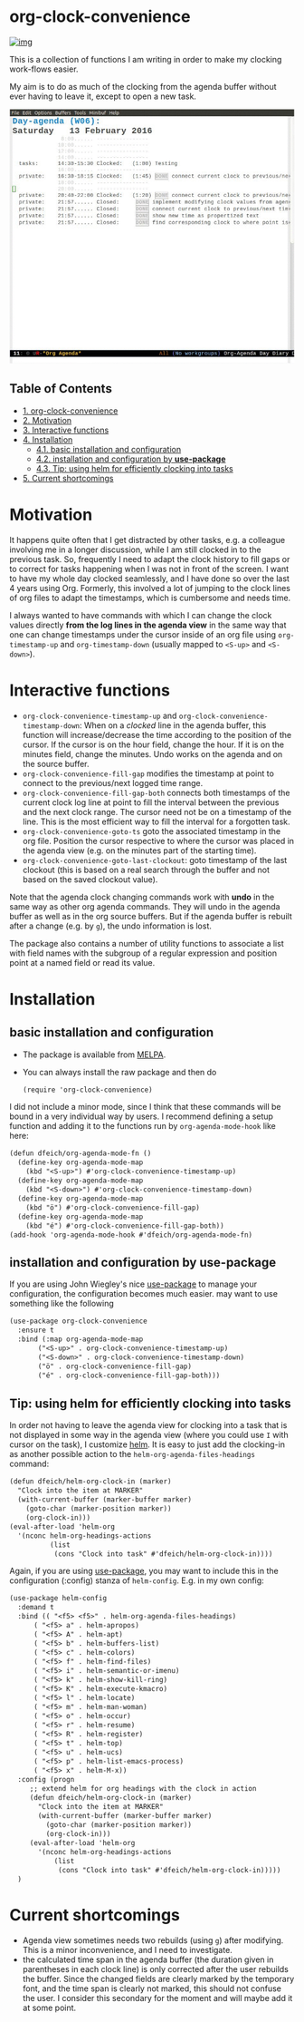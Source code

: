 

# org-clock-convenience

[![img](http://melpa.org/packages/org-clock-convenience-badge.svg)](http://melpa.org/#/org-clock-convenience)

This is a collection of functions I am writing in order to make my
clocking work-flows easier.

My aim is to do as much of the clocking from the agenda buffer
without ever having to leave it, except to open a new task.

![img](./org-clock-conv.gif)

<div id="table-of-contents">
<h2>Table of Contents</h2>
<div id="text-table-of-contents">
<ul>
<li><a href="#orgd961196">1. org-clock-convenience</a></li>
<li><a href="#org551d8f5">2. Motivation</a></li>
<li><a href="#orgc00d1ba">3. Interactive functions</a></li>
<li><a href="#org02543bd">4. Installation</a>
<ul>
<li><a href="#org783318e">4.1. basic installation and configuration</a></li>
<li><a href="#orge1cbddb">4.2. installation and configuration by <b>use-package</b></a></li>
<li><a href="#orgaec1e99">4.3. Tip: using helm for efficiently clocking into tasks</a></li>
</ul>
</li>
<li><a href="#org9ad4bb7">5. Current shortcomings</a></li>
</ul>
</div>
</div>


# Motivation

It happens quite often that I get distracted by other tasks, e.g. a
colleague involving me in a longer discussion, while I am still
clocked in to the previous task. So, frequently I need to adapt the
clock history to fill gaps or to correct for tasks happening when I
was not in front of the screen. I want to have my whole day clocked
seamlessly, and I have done so over the last 4 years using Org.
Formerly, this involved a lot of jumping to the clock lines of org
files to adapt the timestamps, which is cumbersome and needs time.

I always wanted to have commands with which I can change the clock
values directly **from the log lines in the agenda view** in the same
way that one can change timestamps under the cursor inside of an org
file using `org-timestamp-up` and `org-timestamp-down` (usually
mapped to `<S-up>` and `<S-down>`).


# Interactive functions

-   `org-clock-convenience-timestamp-up` and `org-clock-convenience-timestamp-down`:
    When on a *clocked* line in the agenda buffer, this function will
    increase/decrease the time according to the position of the
    cursor. If the cursor is on the hour field, change the hour. If it
    is on the minutes field, change the minutes. Undo works on the
    agenda and on the source buffer.
-   `org-clock-convenience-fill-gap` modifies the timestamp at point to
    connect to the previous/next logged time range.
-   `org-clock-convenience-fill-gap-both` connects both timestamps of
    the current clock log line at point to fill the interval between
    the previous and the next clock range. The cursor need not be on a
    timestamp of the line. This is the most efficient way to fill the
    interval for a forgotten task.
-   `org-clock-convenience-goto-ts` goto the associated timestamp in the org
    file. Position the cursor respective to where the cursor was
    placed in the agenda view (e.g. on the minutes part of the
    starting time).
-   `org-clock-convenience-goto-last-clockout`: goto timestamp of the last
    clockout (this is based on a real search through the buffer and
    not based on the saved clockout value).

Note that the agenda clock changing commands work with **undo** in the
same way as other org agenda commands. They will undo in the agenda
buffer as well as in the org source buffers. But if the agenda
buffer is rebuilt after a change (e.g. by `g`), the undo information
is lost.

The package also contains a number of utility functions to associate
a list with field names with the subgroup of a regular expression and
position point at a named field or read its value.


# Installation


## basic installation and configuration

-   The package is available from [MELPA](http://melpa.org).
-   You can always install the raw package and then do
    
        (require 'org-clock-convenience)

I did not include a minor mode, since I think that these commands will be bound
in a very individual way by users. I recommend defining a setup function and
adding it to the functions run by `org-agenda-mode-hook` like here:

    (defun dfeich/org-agenda-mode-fn ()
      (define-key org-agenda-mode-map
        (kbd "<S-up>") #'org-clock-convenience-timestamp-up)
      (define-key org-agenda-mode-map
        (kbd "<S-down>") #'org-clock-convenience-timestamp-down)
      (define-key org-agenda-mode-map
        (kbd "ö") #'org-clock-convenience-fill-gap)
      (define-key org-agenda-mode-map
        (kbd "é") #'org-clock-convenience-fill-gap-both))
    (add-hook 'org-agenda-mode-hook #'dfeich/org-agenda-mode-fn)


## installation and configuration by **use-package**

If you are using John Wiegley's nice [use-package](https://github.com/jwiegley/use-package) to manage your configuration, the
configuration becomes much easier.
may want to use something like the following

    (use-package org-clock-convenience
      :ensure t
      :bind (:map org-agenda-mode-map
       	   ("<S-up>" . org-clock-convenience-timestamp-up)
       	   ("<S-down>" . org-clock-convenience-timestamp-down)
       	   ("ö" . org-clock-convenience-fill-gap)
       	   ("é" . org-clock-convenience-fill-gap-both)))


## Tip: using helm for efficiently clocking into tasks

In order not having to leave the agenda view for clocking into a
task that is not displayed in some way in the agenda view (where
you could use `I` with cursor on the task), I customize [helm](https://emacs-helm.github.io/helm/). It is
easy to just add the clocking-in as another possible action to the
`helm-org-agenda-files-headings` command:

    (defun dfeich/helm-org-clock-in (marker)
      "Clock into the item at MARKER"
      (with-current-buffer (marker-buffer marker)
        (goto-char (marker-position marker))
        (org-clock-in)))
    (eval-after-load 'helm-org
      '(nconc helm-org-headings-actions
              (list
               (cons "Clock into task" #'dfeich/helm-org-clock-in))))

Again, if you are using [use-package](https://github.com/jwiegley/use-package), you may want to include this in
the configuration (:config) stanza of `helm-config`. E.g. in my own config:

    (use-package helm-config
      :demand t
      :bind (( "<f5> <f5>" . helm-org-agenda-files-headings)
          ( "<f5> a" . helm-apropos)
          ( "<f5> A" . helm-apt)
          ( "<f5> b" . helm-buffers-list)
          ( "<f5> c" . helm-colors)
          ( "<f5> f" . helm-find-files)
          ( "<f5> i" . helm-semantic-or-imenu)
          ( "<f5> k" . helm-show-kill-ring)
          ( "<f5> K" . helm-execute-kmacro)
          ( "<f5> l" . helm-locate)
          ( "<f5> m" . helm-man-woman)
          ( "<f5> o" . helm-occur)
          ( "<f5> r" . helm-resume)
          ( "<f5> R" . helm-register)
          ( "<f5> t" . helm-top)
          ( "<f5> u" . helm-ucs)
          ( "<f5> p" . helm-list-emacs-process)
          ( "<f5> x" . helm-M-x))
      :config (progn
       	 ;; extend helm for org headings with the clock in action
       	 (defun dfeich/helm-org-clock-in (marker)
       	   "Clock into the item at MARKER"
       	   (with-current-buffer (marker-buffer marker)
       	     (goto-char (marker-position marker))
       	     (org-clock-in)))
       	 (eval-after-load 'helm-org
       	   '(nconc helm-org-headings-actions
       		   (list
       		    (cons "Clock into task" #'dfeich/helm-org-clock-in)))))
      )


# Current shortcomings

-   Agenda view sometimes needs two rebuilds (using `g`) after modifying. This is
    a minor inconvenience, and I need to investigate.
-   the calculated time span in the agenda buffer (the duration given
    in parentheses in each clock line) is only corrected after the
    user rebuilds the buffer. Since the changed fields are clearly marked by the
    temporary font, and the time span is clearly not marked, this should not
    confuse the user. I consider this secondary for the moment and will maybe
    add it at some point.

